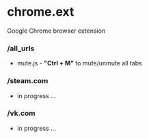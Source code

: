 # chrome.ext
Google Chrome browser extension

### /all_urls
- mute.js - **"Ctrl + M"** to mute/unmute all tabs

### /steam.com
- in progress ...

### /vk.com
- in progress ...